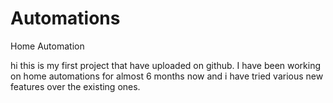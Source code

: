 # Automations
Home Automation

hi this is my first project that have uploaded on github. I have been working on home automations for almost 6 months now and i have tried various new features over the existing ones.


